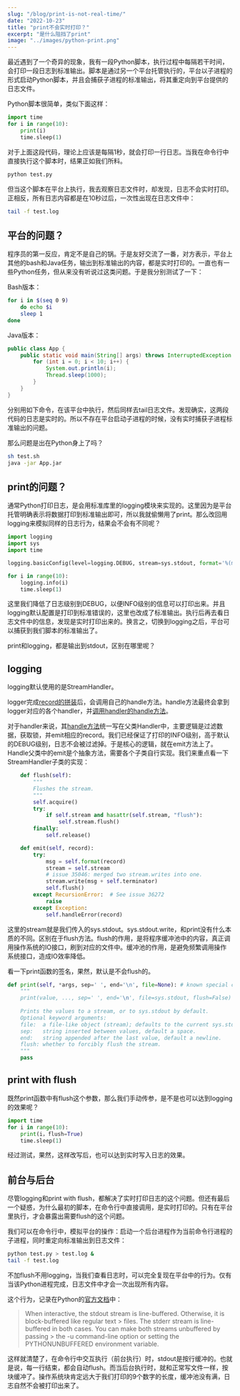 ```yaml
---
slug: "/blog/print-is-not-real-time/"
date: "2022-10-23"
title: "print不会实时打印？"
excerpt: "是什么阻挡了print"
image: "../images/python-print.png"
---
```


最近遇到了一个奇异的现象，我有一段Python脚本，执行过程中每隔若干时间，会打印一段日志到标准输出。脚本是通过另一个平台托管执行的，平台以子进程的形式启动Python脚本，并且会捕获子进程的标准输出，将其重定向到平台提供的日志文件。

Python脚本很简单，类似下面这样：

```python
import time
for i in range(10):
    print(i)
    time.sleep(1)
```

对于上面这段代码，理论上应该是每隔1秒，就会打印一行日志。当我在命令行中直接执行这个脚本时，结果正如我们所料。

```bash
python test.py
```

但当这个脚本在平台上执行，我去观察日志文件时，却发现，日志不会实时打印。正相反，所有日志内容都是在10秒过后，一次性出现在日志文件中：

```bash
tail -f test.log
```

## 平台的问题？

程序员的第一反应，肯定不是自己的锅。于是友好交流了一番，对方表示，平台上其他的bash和Java任务，输出到标准输出的内容，都是实时打印的。一直也有一些Python任务，但从来没有听说过这类问题。于是我分别测试了一下：

Bash版本：
```bash
for i in $(seq 0 9)
    do echo $i
    sleep 1
done
```

Java版本：
```java
public class App {
    public static void main(String[] args) throws InterruptedException {
        for (int i = 0; i < 10; i++) {
            System.out.println(i);
            Thread.sleep(1000);
        }
    }
}
```

分别用如下命令，在该平台中执行，然后同样去tail日志文件。发现确实，这两段代码的日志是实时的。所以不存在平台启动子进程的时候，没有实时捕获子进程标准输出的问题。

那么问题是出在Python身上了吗？
```bash
sh test.sh
java -jar App.jar
```

## print的问题？

通常Python打印日志，是会用标准库里的logging模块来实现的。这里因为是平台托管明确表示将数据打印到标准输出即可，所以我就偷懒用了print。那么改回用logging来模拟同样的日志行为，结果会不会有不同呢？

```python
import logging
import sys
import time

logging.basicConfig(level=logging.DEBUG, stream=sys.stdout, format='%(message)s')

for i in range(10):
    logging.info(i)
    time.sleep(1)
```

这里我们降低了日志级别到DEBUG，以便INFO级别的信息可以打印出来。并且logging默认配置是打印到标准错误的，这里也改成了标准输出。执行后再去看日志文件中的信息，发现是实时打印出来的。换言之，切换到logging之后，平台可以捕获到我们脚本的标准输出了。

print和logging，都是输出到stdout，区别在哪里呢？


## logging

logging默认使用的是StreamHandler。

logger完成[record的拼装](https://github.com/python/cpython/blob/3.10/Lib/logging/__init__.py#L1622)后，会调用自己的handle方法。handle方法最终会拿到logger对应的各个handler，并[调用handler的handle方法](https://github.com/python/cpython/blob/3.10/Lib/logging/__init__.py#L1696)。

对于handler来说，其[handle方法](https://github.com/python/cpython/blob/3.10/Lib/logging/__init__.py#L955)统一写在父类Handler中，主要逻辑是过滤数据，获取锁，并emit相应的record。我们已经保证了打印的INFO级别，高于默认的DEBUG级别，日志不会被过滤掉。于是核心的逻辑，就在emit方法上了。Handle父类中的emit是个抽象方法，需要各个子类自行实现。我们来重点看一下StreamHandler子类的实现：

```python
    def flush(self):
        """
        Flushes the stream.
        """
        self.acquire()
        try:
            if self.stream and hasattr(self.stream, "flush"):
                self.stream.flush()
        finally:
            self.release()

    def emit(self, record):
        try:
            msg = self.format(record)
            stream = self.stream
            # issue 35046: merged two stream.writes into one.
            stream.write(msg + self.terminator)
            self.flush()
        except RecursionError:  # See issue 36272
            raise
        except Exception:
            self.handleError(record)
```

这里的stream就是我们传入的sys.stdout。sys.stdout.write，和print没有什么本质的不同。区别在于flush方法。flush的作用，是将程序缓冲池中的内容，真正调用操作系统的IO接口，刷到对应的文件中。缓冲池的作用，是避免频繁调用操作系统接口，造成IO效率降低。

看一下print函数的签名，果然，默认是不会flush的。

```python
def print(self, *args, sep=' ', end='\n', file=None): # known special case of print
    """
    print(value, ..., sep=' ', end='\n', file=sys.stdout, flush=False)
    
    Prints the values to a stream, or to sys.stdout by default.
    Optional keyword arguments:
    file:  a file-like object (stream); defaults to the current sys.stdout.
    sep:   string inserted between values, default a space.
    end:   string appended after the last value, default a newline.
    flush: whether to forcibly flush the stream.
    """
    pass
```

## print with flush

既然print函数中有flush这个参数，那么我们手动传参，是不是也可以达到logging的效果呢？

```python
import time
for i in range(10):
    print(i，flush=True)
    time.sleep(1)
```

经过测试，果然，这样改写后，也可以达到实时写入日志的效果。

## 前台与后台

尽管logging和print with flush，都解决了实时打印日志的这个问题。但还有最后一个疑惑，为什么最初的脚本，在命令行中直接调用，是实时打印的。只有在平台里执行，才会暴露出需要flush的这个问题。

我们可以在命令行中，模拟平台的操作：启动一个后台进程作为当前命令行进程的子进程，同时重定向标准输出到日志文件：

```bash
python test.py > test.log &
tail -f test.log
```

不加flush不用logging，当我们查看日志时，可以完全复现在平台中的行为。仅有当该Python进程完成，日志文件中才会一次出现所有内容。

这个行为，记录在Python的[官方文档](https://docs.python.org/3/library/sys.html#sys.stdout)中：

> When interactive, the stdout stream is line-buffered. Otherwise, it is block-buffered like regular text > files. The stderr stream is line-buffered in both cases. You can make both streams unbuffered by passing > the -u command-line option or setting the PYTHONUNBUFFERED environment variable.

这样就清楚了，在命令行中交互执行（前台执行）时，stdout是按行缓冲的。也就是说，每一行结束，都会自动flush。而当后台执行时，就和正常写文件一样，按块缓冲了。操作系统块肯定远大于我们打印的9个数字的长度，缓冲池没有满，日志自然不会被打印出来了。
